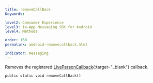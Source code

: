 ```yaml
---
title: removeCallBack
Keywords:

level2: Consumer Experience
level3: In-App Messaging SDK for Android
level4: Methods

order: 160
permalink: android-removecallback.html

indicator: messaging
---
```


Removes the registered [LivePersonCallback](android-callbacks-index.html){:target="_blank"} callback.

`public static void removeCallBack()`